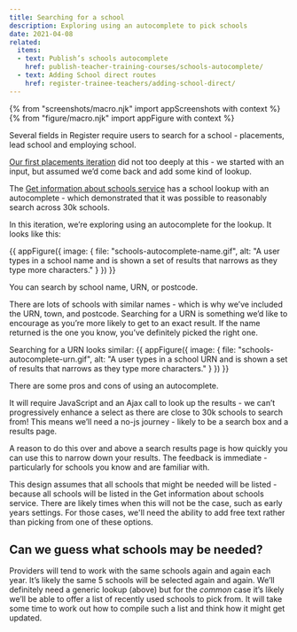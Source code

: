 ```yaml
---
title: Searching for a school
description: Exploring using an autocomplete to pick schools
date: 2021-04-08
related:
  items:
  - text: Publish’s schools autocomplete
    href: publish-teacher-training-courses/schools-autocomplete/
  - text: Adding School direct routes
    href: register-trainee-teachers/adding-school-direct/
---
```

{% from "screenshots/macro.njk" import appScreenshots with context %}
{% from "figure/macro.njk" import appFigure with context %}

Several fields in Register require users to search for a school - placements, lead school and employing school.

[Our first placements iteration](/register-trainee-teachers/collecting-placement-details/) did not  too deeply at this - we started with an input, but assumed we’d come back and add some kind of lookup.

The [Get information about schools service](https://www.get-information-schools.service.gov.uk/) has a school lookup with an autocomplete - which demonstrated that it was possible to reasonably search across 30k schools.

In this iteration, we’re exploring using an autocomplete for the lookup. It looks like this:

{{ appFigure({
  image: {
    file: "schools-autocomplete-name.gif",
    alt: "A user types in a school name and is shown a set of results that narrows as they type more characters."
  }
}) }}

You can search by school name, URN, or postcode.

There are lots of schools with similar names - which is why we’ve included the URN, town, and postcode. Searching for a URN is something we’d like to encourage as you’re more likely to get to an exact result. If the name returned is the one you know, you’ve definitely picked the right one.

Searching for a URN looks similar:
{{ appFigure({
  image: {
    file: "schools-autocomplete-urn.gif",
    alt: "A user types in a school URN and is shown a set of results that narrows as they type more characters."
  }
}) }}

There are some pros and cons of using an autocomplete.

It will require JavaScript and an Ajax call to look up the results - we can’t progressively enhance a select as there are close to 30k schools to search from! This means we’ll need a no-js journey - likely to be a search box and a results page.

A reason to do this over and above a search results page is how quickly you can use this to narrow down your results. The feedback is immediate - particularly for schools you know and are familiar with.

This design assumes that all schools that might be needed will be listed - because all schools will be listed in the Get information about schools service. There are likely times when this will not be the case, such as early years settings. For those cases, we'll need the ability to add free text rather than picking from one of these options.

## Can we guess what schools may be needed?

Providers will tend to work with the same schools again and again each year. It’s likely the same 5 schools will be selected again and again. We’ll definitely need a generic lookup (above) but for the _common_ case it’s likely we’ll be able to offer a list of recently used schools to pick from. It will take some time to work out how to compile such a list and think how it might get updated.
